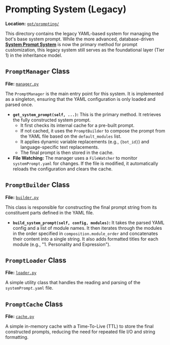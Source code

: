 # Prompting System (Legacy)

**Location:** [`gpt/prompting/`](gpt/prompting/)

This directory contains the legacy YAML-based system for managing the bot's base system prompt. While the more advanced, database-driven **[System Prompt System](../../cogs/system_prompt/index.md)** is now the primary method for prompt customization, this legacy system still serves as the foundational layer (Tier 1) in the inheritance model.

## `PromptManager` Class

**File:** [`manager.py`](gpt/prompting/manager.py)

The `PromptManager` is the main entry point for this system. It is implemented as a singleton, ensuring that the YAML configuration is only loaded and parsed once.

*   **`get_system_prompt(self, ...)`:** This is the primary method. It retrieves the fully constructed system prompt.
    *   It first checks its internal cache for a pre-built prompt.
    *   If not cached, it uses the `PromptBuilder` to compose the prompt from the YAML file based on the `default_modules` list.
    *   It applies dynamic variable replacements (e.g., `{bot_id}`) and language-specific text replacements.
    *   The final prompt is then stored in the cache.
*   **File Watching:** The manager uses a `FileWatcher` to monitor `systemPrompt.yaml` for changes. If the file is modified, it automatically reloads the configuration and clears the cache.

## `PromptBuilder` Class

**File:** [`builder.py`](gpt/prompting/builder.py)

This class is responsible for constructing the final prompt string from its constituent parts defined in the YAML file.

*   **`build_system_prompt(self, config, modules)`:** It takes the parsed YAML config and a list of module names. It then iterates through the modules in the order specified in `composition.module_order` and concatenates their content into a single string. It also adds formatted titles for each module (e.g., "1. Personality and Expression").

## `PromptLoader` Class

**File:** [`loader.py`](gpt/prompting/loader.py)

A simple utility class that handles the reading and parsing of the `systemPrompt.yaml` file.

## `PromptCache` Class

**File:** [`cache.py`](gpt/prompting/cache.py)

A simple in-memory cache with a Time-To-Live (TTL) to store the final constructed prompts, reducing the need for repeated file I/O and string formatting.